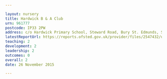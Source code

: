 ```yaml
---

layout: nursery
title: Hardwick B & A Club
urn: 961777
postcode: IP33 2PW
address: c/o Hardwick Primary School, Steward Road, Bury St. Edmunds, Suffolk, IP33 2PW
latestReportUrl: https://reports.ofsted.gov.uk/provider/files/2547432/urn/961777.pdf
teaching: 2
development: 2
leadership: 2
outcomes: 0
overall: 2
date: 26 November 2015

---
```

